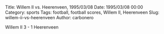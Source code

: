 Title: Willem II vs. Heerenveen, 1995/03/08
Date: 1995/03/08 00:00
Category: sports
Tags: football, football scores, Willem II, Heerenveen
Slug: willem-ii-vs-heerenveen
Author: carbonero


Willem II 3 - 1 Heerenveen
